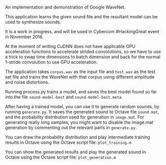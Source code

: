 An implementation and demonstration of Google WaveNet.

This application learns the given sound file and
the resultant model can be used to synthesize sounds.

It is a work in progress, and will be used in Cybercom #HackingGreat
event in November 2016.

At the moment of writing CuDNN does not have applicable GPU acceleration functions to accelerate
strided convolutions, so we have to use a trick to swap time dimensions to batch dimension and back for the normal 1-stride convolution to use GPU acceleration.

The application takes `corpus.wav` as the input file and `test.wav` as the test set file and trains the WaveNet with that corpus using
different amplitude and noise distortions.

Running process.py trains a model, and saves the best model found so far into the file `sound-model-best` and `sound-model-best.meta`.

After having a trained model, you can use it to generate random sounds, by running `generate.py`. It saves the generated sound to Octave file `sound.mat`,
and the probability distribution used for generation in `image.mat`. For generating really long samples,
you might want to disable the image.mat generation by commenting out the relevant parts in `generate.py`.

You can draw the probability distribution and play intermediate training results in Octave using the Octave script file: `plot_training.m`

You can show the generated results and play the generated sound in Octave using the Octave script file: `plot_generation.m`
